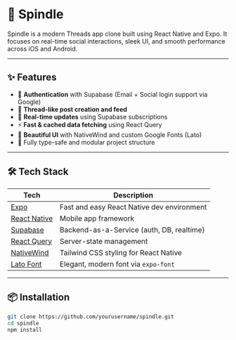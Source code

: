 # 🧵 Spindle

Spindle is a modern Threads app clone built using React Native and Expo. It focuses on real-time social interactions, sleek UI, and smooth performance across iOS and Android.

---

## ✨ Features

- 🔐 **Authentication** with Supabase (Email + Social login support via Google)
- 🧵 **Thread-like post creation and feed**
- 💬 **Real-time updates** using Supabase subscriptions
- ⚡ **Fast & cached data fetching** using React Query
- 🎨 **Beautiful UI** with NativeWind and custom Google Fonts (Lato)
- 🧪 Fully type-safe and modular project structure

---

## 🛠️ Tech Stack

| Tech                                                | Description                                |
| --------------------------------------------------- | ------------------------------------------ |
| [Expo](https://expo.dev/)                           | Fast and easy React Native dev environment |
| [React Native](https://reactnative.dev/)            | Mobile app framework                       |
| [Supabase](https://supabase.com/)                   | Backend-as-a-Service (auth, DB, realtime)  |
| [React Query](https://tanstack.com/query/latest)    | Server-state management                    |
| [NativeWind](https://www.nativewind.dev/)           | Tailwind CSS styling for React Native      |
| [Lato Font](https://fonts.google.com/specimen/Lato) | Elegant, modern font via `expo-font`       |

---

## 📦 Installation

```bash
git clone https://github.com/yourusername/spindle.git
cd spindle
npm install
```
